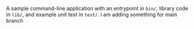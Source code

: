 A sample command-line application with an entrypoint in `bin/`, library code
in `lib/`, and example unit test in `test/`.
i am adding something for  main branch
